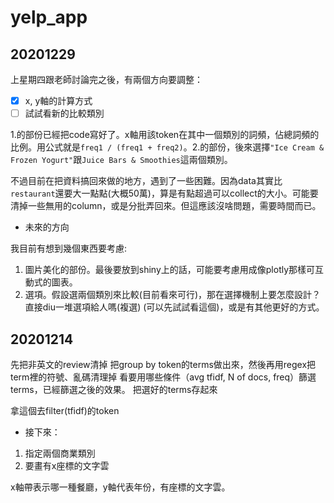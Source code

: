# yelp_app
## 20201229  

上星期四跟老師討論完之後，有兩個方向要調整：  
- [x] x, y軸的計算方式  
- [ ] 試試看新的比較類別  

1.的部份已經把code寫好了。x軸用該token在其中一個類別的詞頻，佔總詞頻的比例。用公式就是```freq1 / (freq1 + freq2)```。2.的部份，後來選擇```"Ice Cream & Frozen Yogurt"```跟```Juice Bars & Smoothies```這兩個類別。

不過目前在把資料搞回來做的地方，遇到了一些困難。因為data其實比```restaurant```還要大一點點(大概50萬)，算是有點超過可以collect的大小。可能要清掉一些無用的column，或是分批弄回來。但這應該沒啥問題，需要時間而已。

- 未來的方向  

我目前有想到幾個東西要考慮:  
1. 圖片美化的部份。最後要放到shiny上的話，可能要考慮用成像plotly那樣可互動式的圖表。
2. 選項。假設選兩個類別來比較(目前看來可行)，那在選擇機制上要怎麼設計？直接diu一堆選項給人嗎(複選) (可以先試試看這個)，或是有其他更好的方式。


## 20201214 

先把非英文的review清掉
把group by token的terms做出來，然後再用regex把term裡的符號、亂碼清理掉
看要用哪些條件（avg tfidf, N of docs, freq）篩選terms，已經篩選之後的效果。
把選好的terms存起來

拿這個去filter(tfidf)的token
* 接下來：
1. 指定兩個商業類別
2. 要畫有x座標的文字雲

x軸帶表示哪一種餐廳，y軸代表年份，有座標的文字雲。